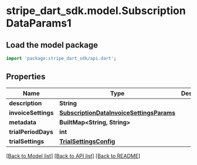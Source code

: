 # stripe_dart_sdk.model.SubscriptionDataParams1

## Load the model package
```dart
import 'package:stripe_dart_sdk/api.dart';
```

## Properties
Name | Type | Description | Notes
------------ | ------------- | ------------- | -------------
**description** | **String** |  | [optional] 
**invoiceSettings** | [**SubscriptionDataInvoiceSettingsParams**](SubscriptionDataInvoiceSettingsParams.md) |  | [optional] 
**metadata** | **BuiltMap&lt;String, String&gt;** |  | [optional] 
**trialPeriodDays** | **int** |  | [optional] 
**trialSettings** | [**TrialSettingsConfig**](TrialSettingsConfig.md) |  | [optional] 

[[Back to Model list]](../README.md#documentation-for-models) [[Back to API list]](../README.md#documentation-for-api-endpoints) [[Back to README]](../README.md)



